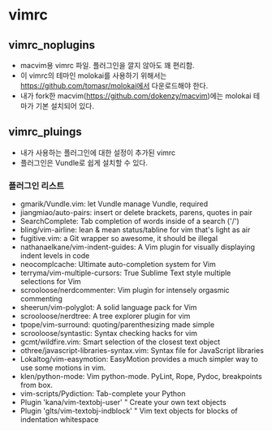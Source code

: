 # vimrc

## vimrc_noplugins
* macvim용 vimrc 파일. 플러그인을 깔지 않아도 꽤 편리함.
* 이 vimrc의 테마인 molokai를 사용하기 위해서는 https://github.com/tomasr/molokai에서 다운로드해야 한다.
* 내가 fork한 macvim(https://github.com/dokenzy/macvim)에는 molokai 테마가 기본 설치되어 있다.

## vimrc_pluings
 * 내가 사용하는 플러그인에 대한 설정이 추가된 vimrc
 * 플러그인은 Vundle로 쉽게 설치할 수 있다.
### 플러그인 리스트
 * gmarik/Vundle.vim: let Vundle manage Vundle, required
 * jiangmiao/auto-pairs: insert or delete brackets, parens, quotes in pair
 * SearchComplete: Tab completion of words inside of a search ('/')
 * bling/vim-airline: lean & mean status/tabline for vim that's light as air
 * fugitive.vim: a Git wrapper so awesome, it should be illegal
 * nathanaelkane/vim-indent-guides: A Vim plugin for visually displaying indent levels in code
 * neocomplcache: Ultimate auto-completion system for Vim
 * terryma/vim-multiple-cursors: True Sublime Text style multiple selections for Vim
 * scrooloose/nerdcommenter: Vim plugin for intensely orgasmic commenting
 * sheerun/vim-polyglot: A solid language pack for Vim
 * scrooloose/nerdtree: A tree explorer plugin for vim
 * tpope/vim-surround: quoting/parenthesizing made simple
 * scrooloose/syntastic: Syntax checking hacks for vim
 * gcmt/wildfire.vim: Smart selection of the closest text object
 * othree/javascript-libraries-syntax.vim: Syntax file for JavaScript libraries
 * Lokaltog/vim-easymotion: EasyMotion provides a much simpler way to use some motions in vim.
 * klen/python-mode: Vim python-mode. PyLint, Rope, Pydoc, breakpoints from box.
 * vim-scripts/Pydiction: Tab-complete your Python
 * Plugin 'kana/vim-textobj-user' " Create your own text objects
 * Plugin 'glts/vim-textobj-indblock' " Vim text objects for blocks of indentation whitespace
